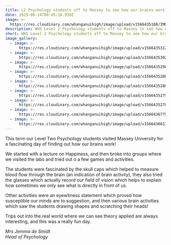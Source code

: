 ```yaml
---
title: L2 Psychology students off to Massey to see how our brains work!
date: 2019-08-14T00:45:18.938Z
image: >-
  https://res.cloudinary.com/whanganuihigh/image/upload/v1566435188/IMG_20190801_134541cropped.jpg
description: WHS Level 2 Psychology students off to Massey to see how our brains work!
short: WHS Level 2 Psychology students off to Massey to see how our brains work!
image_gallery:
  - image: >-
      https://res.cloudinary.com/whanganuihigh/image/upload/v1566435312/IMG_20190801_104935.jpg
  - image: >-
      https://res.cloudinary.com/whanganuihigh/image/upload/v1566435302/IMG_20190801_111339.jpg
  - image: >-
      https://res.cloudinary.com/whanganuihigh/image/upload/v1566435298/IMG_20190801_111617.jpg
  - image: >-
      https://res.cloudinary.com/whanganuihigh/image/upload/v1566435288/IMG_20190801_112154.jpg
  - image: >-
      https://res.cloudinary.com/whanganuihigh/image/upload/v1566435280/IMG_20190801_113029.jpg
  - image: >-
      https://res.cloudinary.com/whanganuihigh/image/upload/v1566435275/IMG_20190801_113904.jpg
  - image: >-
      https://res.cloudinary.com/whanganuihigh/image/upload/v1566435270/IMG_20190801_113959.jpg
  - image: >-
      https://res.cloudinary.com/whanganuihigh/image/upload/v1566436775/IMG_20190801_114836crop.jpg
  - image: >-
      https://res.cloudinary.com/whanganuihigh/image/upload/v1566436813/zIMG_20190801_134541.jpg
---
```

This term our Level Two Psychology students visited Massey University for a fascinating day of finding out how our brains work! 

We started with a lecture on Happiness, and then broke into groups where we visited the labs and tried out o a few games and activities. 

The students were fascinated by the skull caps which helped to measure blood flow through the brain (an indication of brain activity), they also tried the glasses which actually record our field of vision which helps to explain how sometimes we only see what is directly in front of us. 

Other activities were an eyewitness statement which proved how susceptible our minds are to suggestion, and then various brain activities which saw the students drawing shapes and scratching their heads!

Trips out into the real world where we can see theory applied are always interesting, and this was a really fun day.

_Mrs Jemma de Smidt_  
_Head of Psychology_

